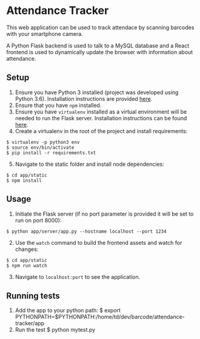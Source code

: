 # Attendance Tracker
This web application can be used to track attendace by scanning barcodes with your smartphone camera.

A Python Flask backend is used to talk to a MySQL database and a React frontend is used to dynamically update the browser with information about attendance.

## Setup
1. Ensure you have Python 3 installed (project was developed using Python 3.6). Installation instructions are provided [here](http://docs.python-guide.org/en/latest/starting/installation/).
2. Ensure that you have `npm` installed.
3. Ensure you have `virtualenv` installed as a virtual environment will be needed to run the Flask server. Installation instructions can be found [here](https://virtualenv.pypa.io/en/stable/installation/).
4. Create a virtualenv in the root of the project and install requirements:
```
$ virtualenv -p python3 env
$ source env/bin/activate
$ pip install -r requirements.txt
```
5. Navigate to the static folder and install node dependencies:
```
$ cd app/static
$ npm install
```

## Usage
1. Initiate the Flask server (if no port parameter is provided it will be set to run on port 8000):
```
$ python app/server/app.py --hostname localhost --port 1234
```
2. Use the `watch` command to build the frontend assets and watch for changes:
```
$ cd app/static
$ npm run watch
```
3. Navigate to `localhost:port` to see the application.

## Running tests
1. Add the app to your python path:
$ export PYTHONPATH=$PYTHONPATH:/home/td/dev/barcode/attendance-tracker/app
2. Run the test
$ python mytest.py